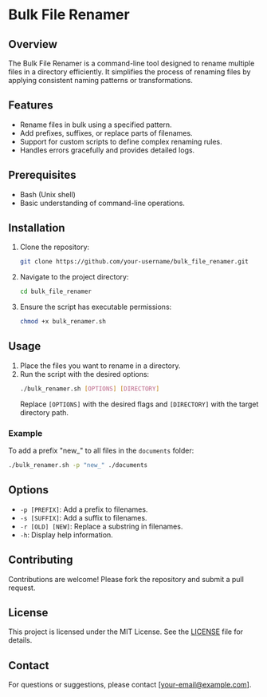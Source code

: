 # Bulk File Renamer

## Overview
The Bulk File Renamer is a command-line tool designed to rename multiple files in a directory efficiently. It simplifies the process of renaming files by applying consistent naming patterns or transformations.

## Features
- Rename files in bulk using a specified pattern.
- Add prefixes, suffixes, or replace parts of filenames.
- Support for custom scripts to define complex renaming rules.
- Handles errors gracefully and provides detailed logs.

## Prerequisites
- Bash (Unix shell)
- Basic understanding of command-line operations.

## Installation
1. Clone the repository:
    ```bash
    git clone https://github.com/your-username/bulk_file_renamer.git
    ```
2. Navigate to the project directory:
    ```bash
    cd bulk_file_renamer
    ```
3. Ensure the script has executable permissions:
    ```bash
    chmod +x bulk_renamer.sh
    ```

## Usage
1. Place the files you want to rename in a directory.
2. Run the script with the desired options:
    ```bash
    ./bulk_renamer.sh [OPTIONS] [DIRECTORY]
    ```
    Replace `[OPTIONS]` with the desired flags and `[DIRECTORY]` with the target directory path.

### Example
To add a prefix "new_" to all files in the `documents` folder:
```bash
./bulk_renamer.sh -p "new_" ./documents
```

## Options
- `-p [PREFIX]`: Add a prefix to filenames.
- `-s [SUFFIX]`: Add a suffix to filenames.
- `-r [OLD] [NEW]`: Replace a substring in filenames.
- `-h`: Display help information.

## Contributing
Contributions are welcome! Please fork the repository and submit a pull request.

## License
This project is licensed under the MIT License. See the [LICENSE](LICENSE) file for details.

## Contact
For questions or suggestions, please contact [your-email@example.com].